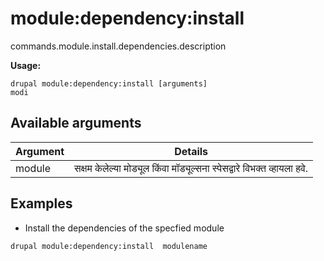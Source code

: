 # module:dependency:install
commands.module.install.dependencies.description

**Usage:**
```
drupal module:dependency:install [arguments]
modi
```

## Available arguments
Argument | Details
---------|-------------
module | सक्षम केलेल्या मोड्यूल किंवा मॉड्यूल्सना स्पेसद्वारे विभक्त व्हायला हवे.

## Examples
* Install the dependencies of the specfied module
```
drupal module:dependency:install  modulename
```
